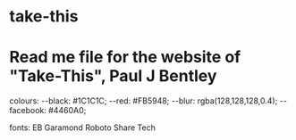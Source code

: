 # take-this

# Read me file for the website of "Take-This", Paul J Bentley

colours:
--black: #1C1C1C;
--red: #FB5948;
--blur: rgba(128,128,128,0.4);
--facebook: #4460A0;

fonts: 
EB Garamond
Roboto
Share Tech